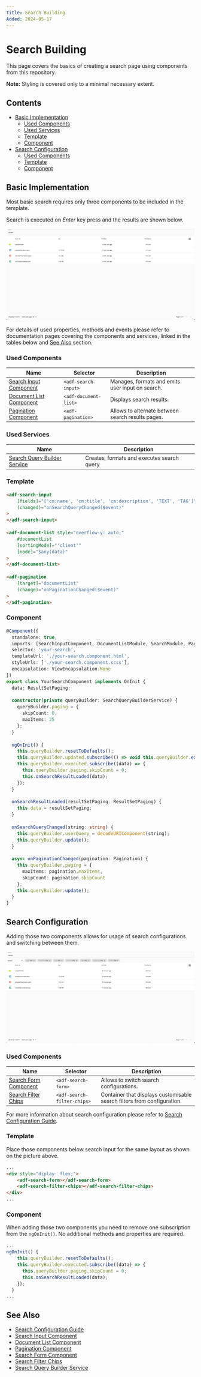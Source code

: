 ```yaml
---
Title: Search Building
Added: 2024-05-17
---
```


# Search Building

This page covers the basics of creating a search page using components from this repository.

**Note:** Styling is covered only to a minimal necessary extent.

## Contents
- [Basic Implementation](#basic-implementation)
    - [Used Components](#used-components)
    - [Used Services](#used-services)
    - [Template](#template)
    - [Component](#component)
- [Search Configuration](#search-configuration)
    - [Used Components](#used-components-1)
    - [Template](#template-1)
    - [Component](#component-1)

## Basic Implementation

Most basic search requires only three components to be included in the template.

Search is executed on *Enter* key press and the results are shown below.

![Simple Search](../docassets/images/simple-search-example.png)

For details of used properties, methods and events please refer to documentation pages covering the components and services, linked in the tables below and [See Also](#see-also) section.

### Used Components

|Name|Selector|Description|
|----|--------|-----------|
|[Search Input Component](../content-services/components/search-input.component.md)|`<adf-search-input>`|Manages, formats and emits user input on search.|
|[Document List Component](../content-services/components/document-list.component.md)|`<adf-document-list>`|Displays search results.|
|[Pagination Component](../core/components/pagination.component.md)|`<adf-pagination>`|Allows to alternate between search results pages.|

### Used Services

|Name|Description|
|----|-----------|
|[Search Query Builder Service](../content-services/services/search-query-builder.service.md)|Creates, formats and executes search query|

### Template

```html
<adf-search-input
    [fields]="['cm:name', 'cm:title', 'cm:description', 'TEXT', 'TAG']" 
    (changed)="onSearchQueryChanged($event)"
>
</adf-search-input>

<adf-document-list style="overflow-y: auto;"
    #documentList
    [sortingMode]="'client'"
    [node]="$any(data)"
>
</adf-document-list>

<adf-pagination 
    [target]="documentList" 
    (change)="onPaginationChanged($event)"
>
</adf-pagination>
```

### Component

```ts
@Component({
  standalone: true,
  imports: [SearchInputComponent, DocumentListModule, SearchModule, PaginationDirective, PaginationComponent],
  selector: 'your-search',
  templateUrl: './your-search.component.html',
  styleUrls: ['./your-search.component.scss'],
  encapsulation: ViewEncapsulation.None
})
export class YourSearchComponent implements OnInit {
  data: ResultSetPaging;

  constructor(private queryBuilder: SearchQueryBuilderService) {
    queryBuilder.paging = {
      skipCount: 0,
      maxItems: 25
    };
  }

  ngOnInit() {
    this.queryBuilder.resetToDefaults();
    this.queryBuilder.updated.subscribe(() => void this.queryBuilder.execute());
    this.queryBuilder.executed.subscribe((data) => {
      this.queryBuilder.paging.skipCount = 0;
      this.onSearchResultLoaded(data);
    });
  }

  onSearchResultLoaded(resultSetPaging: ResultSetPaging) {
    this.data = resultSetPaging;
  }

  onSearchQueryChanged(string: string) {
    this.queryBuilder.userQuery = decodeURIComponent(string);
    this.queryBuilder.update();
  }

  async onPaginationChanged(pagination: Pagination) {
    this.queryBuilder.paging = {
      maxItems: pagination.maxItems,
      skipCount: pagination.skipCount
    };
    this.queryBuilder.update();
  }
}
```

## Search Configuration

Adding those two components allows for usage of search configurations and switching between them.

![Search With Configs](../docassets/images/search-with-configs-example.png)

### Used Components

|Name|Selector|Description|
|----|--------|-----------|
|[Search Form Component](../content-services/components/search-form.component.md)|`<adf-search-form>`|Allows to switch search configurations.|
|[Search Filter Chips](../content-services/components/search-filter-chips.component.md)|`<adf-search-filter-chips>`|Container that displays customisable search filters from configuration.|

For more information about search configuration please refer to [Search Configuration Guide](./search-configuration-guide.md).

### Template

Place those components below search input for the same layout as shown on the picture above.

```html
...
<div style="diplay: flex;">
    <adf-search-form></adf-search-form> 
    <adf-search-filter-chips></adf-search-filter-chips>
</div>
...
```

### Component

When adding those two components you need to remove one subscription from the `ngOnInit()`. No additional methods and properties are required.

```ts
...
ngOnInit() {
    this.queryBuilder.resetToDefaults();
    this.queryBuilder.executed.subscribe((data) => {
      this.queryBuilder.paging.skipCount = 0;
      this.onSearchResultLoaded(data);
    });
  }
...
```
## See Also

-   [Search Configuration Guide](search-configuration-guide.md)
-   [Search Input Component](../content-services/components/search-input.component.md)
-   [Document List Component](../content-services/components/document-list.component.md)
-   [Pagination Component](../core/components/pagination.component.md)
-   [Search Form Component](../content-services/components/search-form.component.md)
-   [Search Filter Chips](../content-services/components/search-filter-chips.component.md)
-   [Search Query Builder Service](../content-services/services/search-query-builder.service.md)
